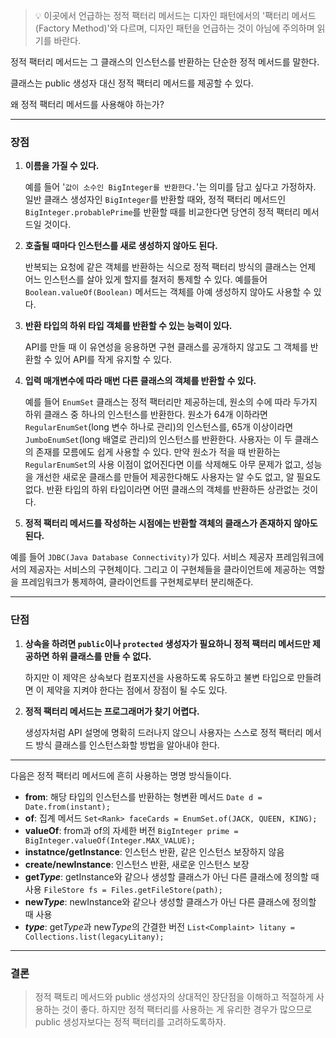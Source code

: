
> 💡 이곳에서 언급하는 정적 팩터리 메서드는 디자인 패턴에서의 '팩터리 메서드(Factory Method)'와 다르며, 디자인 패턴을 언급하는 것이 아님에 주의하며 읽기를 바란다.

정적 팩터리 메서드는 그 클래스의 인스턴스를 반환하는 단순한 정적 메서드를 말한다.

클래스는 public 생성자 대신 정적 팩터리 메서드를 제공할 수 있다.

왜 정적 팩터리 메서드를 사용해야 하는가?

---

### 장점

1. __이름을 가질 수 있다.__

    예를 들어 '```값이 소수인 BigInteger를 반환한다.```'는 의미를 담고 싶다고 가정하자.
    일반 클래스 생성자인 ```BigInteger```를 반환할 때와, 정적 팩터리 메서드인 ```BigInteger.probablePrime```를 반환할 때를 비교한다면 당연히 정적 팩터리 메서드일 것이다.


2. __호출될 때마다 인스턴스를 새로 생성하지 않아도 된다.__

    반복되는 요청에 같은 객체를 반환하는 식으로 정적 팩터리 방식의 클래스는 언제 어느 인스턴스를 살아 있게 할지를 철저히 통제할 수 있다.
    예를들어 ```Boolean.valueOf(Boolean)``` 메서드는 객체를 아예 생성하지 않아도 사용할 수 있다.


3. __반환 타입의 하위 타입 객체를 반환할 수 있는 능력이 있다.__

    API를 만들 때 이 유연성을 응용하면 구현 클래스를 공개하지 않고도 그 객체를 반환할 수 있어 API를 작게 유지할 수 있다.


4. __입력 매개변수에 따라 매번 다른 클래스의 객체를 반환할 수 있다.__

    예를 들어 ```EnumSet``` 클래스는 정적 팩터리만 제공하는데, 원소의 수에 따라 두가지 하위 클래스 중 하나의 인스턴스를 반환한다. 원소가 64개 이하라면 ```RegularEnumSet```(long 변수 하나로 관리)의 인스턴스를, 65개 이상이라면 ```JumboEnumSet```(long 배열로 관리)의 인스턴스를 반환한다.
    사용자는 이 두 클래스의 존재를 모름에도 쉽게 사용할 수 있다. 만약 원소가 적을 때 반환하는 ```RegularEnumSet```의 사용 이점이 없어진다면 이를 삭제해도 아무 문제가 없고, 성능을 개선한 새로운 클래스를 만들어 제공한다해도 사용자는 알 수도 없고, 알 필요도 없다.
    반환 타입의 하위 타입이라면 어떤 클래스의 객체를 반환하든 상관없는 것이다.


5. __정적 팩터리 메서드를 작성하는 시점에는 반환할 객체의 클래스가 존재하지 않아도 된다.__

  예를 들어 ```JDBC(Java Database Connectivity)```가 있다. 서비스 제공자 프레임워크에서의 제공자는 서비스의 구현체이다. 그리고 이 구현체들을 클라이언트에 제공하는 역할을 프레임워크가 통제하여, 클라이언트를 구현체로부터 분리해준다.

---

### 단점

1. __상속을 하려면 ```public```이나 ```protected``` 생성자가 필요하니 정적 팩터리 메서드만 제공하면 하위 클래스를 만들 수 없다.__

    하지만 이 제약은 상속보다 컴포지션을 사용하도록 유도하고 불변 타입으로 만들려면 이 제약을 지켜야 한다는 점에서 장점이 될 수도 있다.


2. __정적 팩터리 메서드는 프로그래머가 찾기 어렵다.__

    생성자처럼 API 설명에 명확히 드러나지 않으니 사용자는 스스로 정적 팩터리 메서드 방식 클래스를 인스턴스화할 방법을 알아내야 한다.

---

다음은 정적 팩터리 메서드에 흔히 사용하는 명명 방식들이다.

- __from__: 해당 타입의 인스턴스를 반환하는 형변환 메서드
    ```Date d = Date.from(instant);```
- __of__: 집계 메서드
    ```Set<Rank> faceCards = EnumSet.of(JACK, QUEEN, KING);```
- __valueOf__: from과 of의 자세한 버전
    ```BigInteger prime = BigInteger.valueOf(Integer.MAX_VALUE);```
- __instatnce/getInstance__: 인스턴스 반환, 같은 인스턴스 보장하지 않음
- __create/newInstance__: 인스턴스 반환, 새로운 인스턴스 보장
- __get*Type*__: getInstance와 같으나 생성할 클래스가 아닌 다른 클래스에 정의할 때 사용
    ```FileStore fs = Files.getFileStore(path);```
- __new*Type*__: newInstance와 같으나 생성할 클래스가 아닌 다른 클래스에 정의할 때 사용
- __*type*__: get*Type*과 new*Type*의 간결한 버전
    ```List<Complaint> litany = Collections.list(legacyLitany);```

---

### 결론

> 정적 팩토리 메서드와 public 생성자의 상대적인 장단점을 이해하고 적절하게 사용하는 것이 좋다.
> 하지만 정적 팩터리를 사용하는 게 유리한 경우가 많으므로 public 생성자보다는 정적 팩터리를 고려하도록하자.